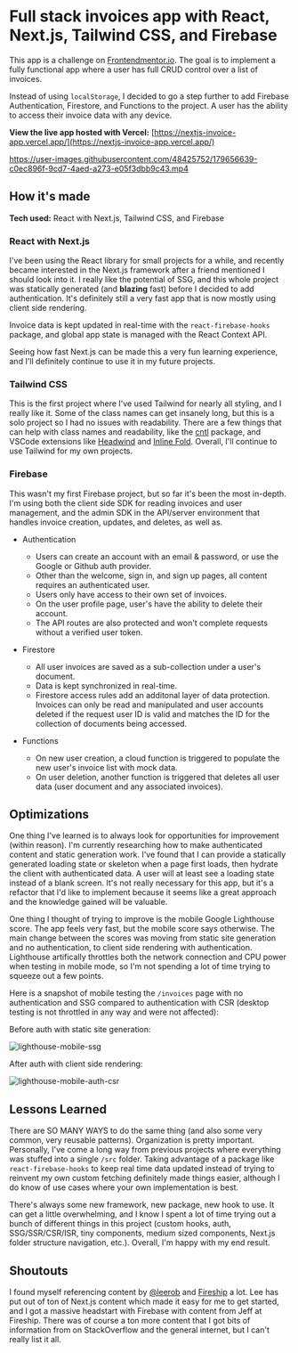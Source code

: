 # Full stack invoices app with React, Next.js, Tailwind CSS, and Firebase

This app is a challenge on [Frontendmentor.io](https://www.frontendmentor.io/challenges/invoice-app-i7KaLTQjl). The goal is to implement a fully functional app where a user has full CRUD control over a list of invoices.

Instead of using `localStorage`, I decided to go a step further to add Firebase Authentication, Firestore, and Functions to the project. A user has the ability to access their invoice data with any device.

**View the live app hosted with Vercel:** [https://nextjs-invoice-app.vercel.app/](https://nextjs-invoice-app.vercel.app/)

https://user-images.githubusercontent.com/48425752/179656639-c0ec896f-9cd7-4aed-a273-e05f3dbb9c43.mp4

## How it's made

**Tech used:** React with Next.js, Tailwind CSS, and Firebase

### React with Next.js

I've been using the React library for small projects for a while, and recently became interested in the Next.js framework after a friend mentioned I should look into it. I really like the potential of SSG, and this whole project was statically generated (and **blazing** fast) before I decided to add authentication. It's definitely still a very fast app that is now mostly using client side rendering.

Invoice data is kept updated in real-time with the `react-firebase-hooks` package, and global app state is managed with the React Context API.

Seeing how fast Next.js can be made this a very fun learning experience, and I'll definitely continue to use it in my future projects.

### Tailwind CSS

This is the first project where I've used Tailwind for nearly all styling, and I really like it. Some of the class names can get insanely long, but this is a solo project so I had no issues with readability. There are a few things that can help with class names and readability, like the [cntl](https://www.npmjs.com/package/cntl) package, and VSCode extensions like [Headwind](https://github.com/heybourn/headwind) and [Inline Fold](https://github.com/moalamri/vscode-inline-fold). Overall, I'll continue to use Tailwind for my own projects.

### Firebase

This wasn't my first Firebase project, but so far it's been the most in-depth. I'm using both the client side SDK for reading invoices and user management, and the admin SDK in the API/server environment that handles invoice creation, updates, and deletes, as well as.

- Authentication

  - Users can create an account with an email & password, or use the Google or Github auth provider.
  - Other than the welcome, sign in, and sign up pages, all content requires an authenticated user.
  - Users only have access to their own set of invoices.
  - On the user profile page, user's have the ability to delete their account.
  - The API routes are also protected and won't complete requests without a verified user token.

- Firestore

  - All user invoices are saved as a sub-collection under a user's document.
  - Data is kept synchronized in real-time.
  - Firestore access rules add an additonal layer of data protection. Invoices can only be read and manipulated and user accounts deleted if the request user ID is valid and matches the ID for the collection of documents being accessed.

- Functions
  - On new user creation, a cloud function is triggered to populate the new user's invoice list with mock data.
  - On user deletion, another function is triggered that deletes all user data (user document and any associated invoices).

## Optimizations

One thing I've learned is to always look for opportunities for improvement (within reason). I'm currently researching how to make authenticated content and static generation work. I've found that I can provide a statically generated loading state or skeleton when a page first loads, then hydrate the client with authenticated data. A user will at least see a loading state instead of a blank screen. It's not really necessary for this app, but it's a refactor that I'd like to implement because it seems like a great approach and the knowledge gained will be valuable.

One thing I thought of trying to improve is the mobile Google Lighthouse score. The app feels very fast, but the mobile score says otherwise. The main change between the scores was moving from static site generation and no authentication, to client side rendering with authentication. Lighthouse artifically throttles both the network connection and CPU power when testing in mobile mode, so I'm not spending a lot of time trying to squeeze out a few points.

Here is a snapshot of mobile testing the `/invoices` page with no authentication and SSG compared to authentication with CSR (desktop testing is not throttled in any way and were not affected):

Before auth with static site generation:

![lighthouse-mobile-ssg](https://user-images.githubusercontent.com/48425752/179636722-16e96308-4515-49de-89ac-e53fa1f4954a.png)

After auth with client side rendering:

![lighthouse-mobile-auth-csr](https://user-images.githubusercontent.com/48425752/179636732-4cfdec56-f101-47c7-8532-82139014c1a2.png)

## Lessons Learned

There are SO MANY WAYS to do the same thing (and also some very common, very reusable patterns). Organization is pretty important. Personally, I've come a long way from previous projects where everything was stuffed into a single `/src` folder. Taking advantage of a package like `react-firebase-hooks` to keep real time data updated instead of trying to reinvent my own custom fetching definitely made things easier, although I do know of use cases where your own implementation is best.

There's always some new framework, new package, new hook to use. It can get a little overwhelming, and I know I spent a lot of time trying out a bunch of different things in this project (custom hooks, auth, SSG/SSR/CSR/ISR, tiny components, medium sized components, Next.js folder structure navigation, etc.). Overall, I'm happy with my end result.

## Shoutouts

I found myself referencing content by [@leerob](https://github.com/leerob) and [Fireship](https://www.youtube.com/c/Fireship) a lot. Lee has put out of ton of Next.js content which made it easy for me to get started, and I got a massive headstart with Firebase with content from Jeff at Fireship. There was of course a ton more content that I got bits of information from on StackOverflow and the general internet, but I can't really list it all.
